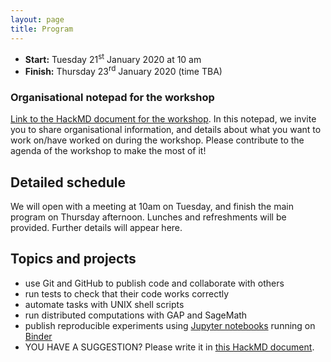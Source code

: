 ```yaml
---
layout: page
title: Program
---
```


* __Start:__ Tuesday 21<sup>st</sup> January 2020 at 10 am
* __Finish:__ Thursday 23<sup>rd</sup> January 2020 (time TBA)

### Organisational notepad for the workshop

[Link to the HackMD document for the workshop](https://hackmd.io/@W4sMOUZpT_GtoAgUp_7a9Q/rkjb7t6TS).
In this notepad, we invite you to share organisational information, and details about
what you want to work on/have worked on during the workshop. Please contribute to the
agenda of the workshop to make the most of it!

## Detailed schedule

We will open with a meeting at 10am on Tuesday, and finish the main program
on Thursday afternoon. Lunches and refreshments will be provided. 
Further details will appear here.

## Topics and projects
- use Git and GitHub to publish code and collaborate with others
- run tests to check that their code works correctly
- automate tasks with UNIX shell scripts
- run distributed computations with GAP and SageMath
- publish reproducible experiments using [Jupyter notebooks](https://jupyter.org/) running on [Binder](https://mybinder.org/)
- YOU HAVE A SUGGESTION? Please write it in [this HackMD document](https://hackmd.io/@W4sMOUZpT_GtoAgUp_7a9Q/rkjb7t6TS).

